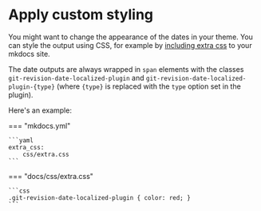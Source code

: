# Apply custom styling

You might want to change the appearance of the dates in your theme. You can style the output using CSS, for example by [including extra css](https://www.mkdocs.org/user-guide/configuration/#extra_css) to your mkdocs site. 

The date outputs are always wrapped in `span` elements with the classes `git-revision-date-localized-plugin` and `git-revision-date-localized-plugin-{type}` (where `{type}` is replaced with the `type` option set in the plugin).

Here's an example:

=== "mkdocs.yml"

    ```yaml
    extra_css:
        css/extra.css
    ```

=== "docs/css/extra.css"

    ```css
    .git-revision-date-localized-plugin { color: red; }
    ```

